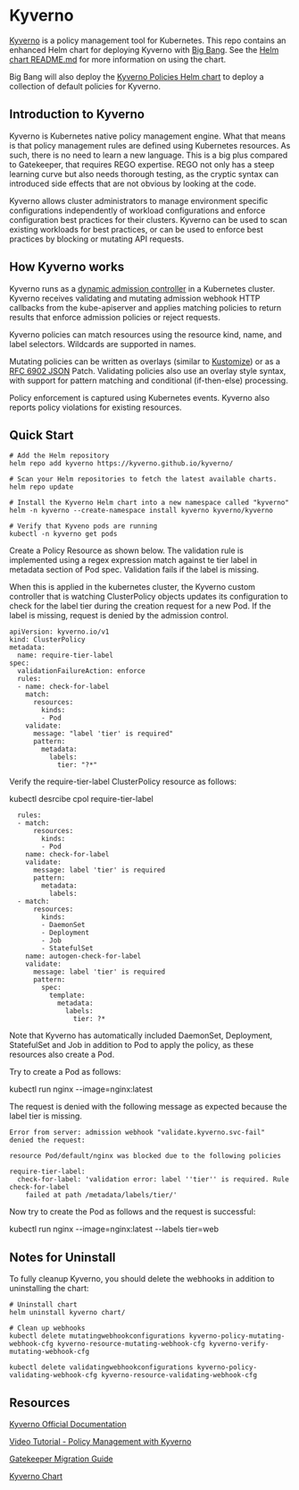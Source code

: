 # Kyverno

[Kyverno](https://kyverno.io) is a policy management tool for Kubernetes.  This repo contains an enhanced Helm chart for deploying Kyverno with [Big Bang](https://repo1.dso.mil/platform-one/big-bang/bigbang).  See the [Helm chart README.md](../chart/README.md) for more information on using the chart.

Big Bang will also deploy the [Kyverno Policies Helm chart](https://repo1.dso.mil/platform-one/big-bang/apps/sandbox/kyverno-policies) to deploy a collection of default policies for Kyverno.

## Introduction to Kyverno

Kyverno is Kubernetes native policy management engine. What that means is that policy management rules are defined using Kubernetes resources. As such, there is no need to learn a new language. This is a big plus compared to Gatekeeper, that requires REGO expertise.  REGO not only has a steep learning curve but also needs thorough testing, as the cryptic syntax can introduced side effects that are not obvious by looking at the code.

Kyverno allows cluster administrators to manage environment specific configurations independently of workload configurations and enforce configuration best practices for their clusters. Kyverno can be used to scan existing workloads for best practices, or can be used to enforce best practices by blocking or mutating API requests.

## How Kyverno works

Kyverno runs as a [dynamic admission controller](https://kubernetes.io/docs/reference/access-authn-authz/extensible-admission-controllers/) in a Kubernetes cluster. Kyverno receives validating and mutating admission webhook HTTP callbacks from the kube-apiserver and applies matching policies to return results that enforce admission policies or reject requests.

Kyverno policies can match resources using the resource kind, name, and label selectors. Wildcards are supported in names.

Mutating policies can be written as overlays (similar to [Kustomize](https://kubernetes.io/docs/tasks/manage-kubernetes-objects/kustomization/#bases-and-overlays)) or as a [RFC 6902 JSON](http://jsonpatch.com/) Patch. Validating policies also use an overlay style syntax, with support for pattern matching and conditional (if-then-else) processing.

Policy enforcement is captured using Kubernetes events. Kyverno also reports policy violations for existing resources.

## Quick Start

```
# Add the Helm repository
helm repo add kyverno https://kyverno.github.io/kyverno/

# Scan your Helm repositories to fetch the latest available charts.
helm repo update

# Install the Kyverno Helm chart into a new namespace called "kyverno"
helm -n kyverno --create-namespace install kyverno kyverno/kyverno  

# Verify that Kyveno pods are running
kubectl -n kyverno get pods
```

Create a Policy Resource as shown below. The validation rule is implemented using a regex expression match against te tier label in metadata section of Pod spec. Validation fails if the label is missing.

When this is applied in the kubernetes cluster, the Kyverno custom controller that is watching ClusterPolicy objects updates its configuration to check for the label tier during the creation request for a new Pod. If the label is missing, request is denied by the admission control. 

```
apiVersion: kyverno.io/v1
kind: ClusterPolicy
metadata:
  name: require-tier-label
spec:
  validationFailureAction: enforce
  rules:
  - name: check-for-label
    match:
      resources:
        kinds:
        - Pod
    validate:
      message: "label 'tier' is required"
      pattern:
        metadata:
          labels:
            tier: "?*"
```

Verify the require-tier-label ClusterPolicy resource as follows:

kubectl desrcibe cpol require-tier-label

```
  rules:
  - match:
      resources:
        kinds:
        - Pod
    name: check-for-label
    validate:
      message: label 'tier' is required
      pattern:
        metadata:
          labels:
  - match:
      resources:
        kinds:
        - DaemonSet
        - Deployment
        - Job
        - StatefulSet
    name: autogen-check-for-label
    validate:
      message: label 'tier' is required
      pattern:
        spec:
          template:
            metadata:
              labels:
                tier: ?*

```

Note that Kyverno has automatically included DaemonSet, Deployment, StatefulSet and Job in addition to Pod to apply the policy, as these resources also create a Pod. 

Try to create a Pod as follows:

kubectl run nginx --image=nginx:latest

The request is denied with the following message as expected because the label tier is missing.

```
Error from server: admission webhook "validate.kyverno.svc-fail" denied the request: 

resource Pod/default/nginx was blocked due to the following policies

require-tier-label:
  check-for-label: 'validation error: label ''tier'' is required. Rule check-for-label
    failed at path /metadata/labels/tier/'
```

Now try to create the Pod as follows and the request is successful:

kubectl run nginx --image=nginx:latest --labels tier=web

## Notes for Uninstall

To fully cleanup Kyverno, you should delete the webhooks in addition to uninstalling the chart:

```shell
# Uninstall chart
helm uninstall kyverno chart/

# Clean up webhooks
kubectl delete mutatingwebhookconfigurations kyverno-policy-mutating-webhook-cfg kyverno-resource-mutating-webhook-cfg kyverno-verify-mutating-webhook-cfg

kubectl delete validatingwebhookconfigurations kyverno-policy-validating-webhook-cfg kyverno-resource-validating-webhook-cfg
```

## Resources

[Kyverno Official Documentation
](https://kyverno.io/docs/)


[Video Tutorial - Policy Management with Kyverno
](https://www.youtube.com/watch?v=ZrbJB2KgFAE)

[Gatekeeper Migration Guide](./gatekeeper.md)

[Kyverno Chart](../chart/README.md)